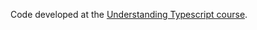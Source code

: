 Code developed at the [Understanding Typescript course](https://www.udemy.com/course/understanding-typescript/).